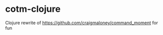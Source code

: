 cotm-clojure
============

Clojure rewrite of https://github.com/craigmaloney/command_moment for fun
